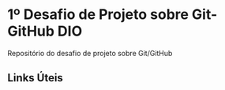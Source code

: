 # 1º Desafio de Projeto sobre Git-GitHub DIO
Repositório do desafio de projeto sobre Git/GitHub


## Links Úteis
